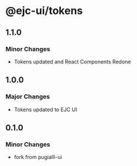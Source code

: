 # @ejc-ui/tokens

## 1.1.0

### Minor Changes

- Tokens updated and React Components Redone

## 1.0.0

### Major Changes

- Tokens updated to EJC UI

## 0.1.0

### Minor Changes

- fork from pugialli-ui

